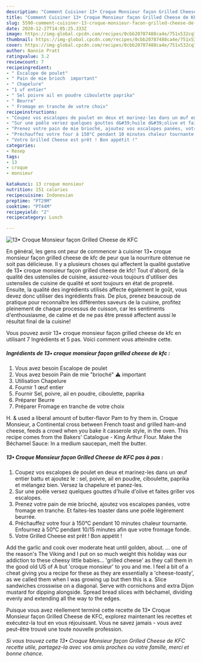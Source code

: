```yaml
---
description: "Comment Cuisiner 13• Croque Monsieur façon Grilled Cheese de KFC"
title: "Comment Cuisiner 13• Croque Monsieur façon Grilled Cheese de KFC"
slug: 5590-comment-cuisiner-13-croque-monsieur-facon-grilled-cheese-de-kfc
date: 2020-12-27T14:05:25.333Z
image: https://img-global.cpcdn.com/recipes/0cbb20787488ca4e/751x532cq70/13•-croque-monsieur-facon-grilled-cheese-de-kfc-photo-principale-de-la-recette.jpg
thumbnail: https://img-global.cpcdn.com/recipes/0cbb20787488ca4e/751x532cq70/13•-croque-monsieur-facon-grilled-cheese-de-kfc-photo-principale-de-la-recette.jpg
cover: https://img-global.cpcdn.com/recipes/0cbb20787488ca4e/751x532cq70/13•-croque-monsieur-facon-grilled-cheese-de-kfc-photo-principale-de-la-recette.jpg
author: Nannie Pratt
ratingvalue: 3.2
reviewcount: 7
recipeingredient:
- " Escalope de poulet"
- " Pain de mie brioch  important"
- " Chapelure"
- "1 uf entier"
- " Sel poivre ail en poudre ciboulette paprika"
- " Beurre"
- " Fromage en tranche de votre choix"
recipeinstructions:
- "Coupez vos escalopes de poulet en deux et marinez-les dans un œuf entier battu et ajoutez le : sel, poivre, ail en poudre, ciboulette, paprika et mélangez bien. Versez la chapelure et panez-les."
- "Sur une poêle versez quelques gouttes d&#39;huile d&#39;olive et faites griller vos escalopes."
- "Prenez votre pain de mie brioché, ajoutez vos escalopes panées, votre fromage en tranche. Et faites-les toaster dans une poêle légèrement beurrée."
- "Préchauffez votre four à 150°C pendant 10 minutes chaleur tournante. Enfournez à 50°C pendant 10/15 minutes afin que votre fromage fonde."
- "Votre Grilled Cheese est prêt ! Bon appétit !"
categories:
- Resep
tags:
- 13
- croque
- monsieur

katakunci: 13 croque monsieur 
nutrition: 151 calories
recipecuisine: Indonesian
preptime: "PT29M"
cooktime: "PT44M"
recipeyield: "2"
recipecategory: Lunch

---
```



![13• Croque Monsieur façon Grilled Cheese de KFC](https://img-global.cpcdn.com/recipes/0cbb20787488ca4e/751x532cq70/13•-croque-monsieur-facon-grilled-cheese-de-kfc-photo-principale-de-la-recette.jpg)

En général, les gens ont peur de commencer à cuisiner 13• croque monsieur façon grilled cheese de kfc de peur que la nourriture obtenue ne soit pas délicieuse. Il y a plusieurs choses qui affectent la qualité gustative de 13• croque monsieur façon grilled cheese de kfc! Tout d'abord, de la qualité des ustensiles de cuisine, assurez-vous toujours d'utiliser des ustensiles de cuisine de qualité et sont toujours en état de propreté. Ensuite, la qualité des ingrédients utilisés affecte également le goût, vous devez donc utiliser des ingrédients frais. De plus, prenez beaucoup de pratique pour reconnaître les différentes saveurs de la cuisine, profitez pleinement de chaque processus de cuisson, car les sentiments d'enthousiasme, de calme et de ne pas être pressé affectent aussi le résultat final de la cuisine!

<!--inarticleads1-->

Vous pouvez avoir 13• croque monsieur façon grilled cheese de kfc en utilisant 7 Ingrédients et 5 pas. Voici comment vous atteindre cette.

##### Ingrédients de 13• croque monsieur façon grilled cheese de kfc :

1. Vous avez besoin  Escalope de poulet
1. Vous avez besoin  Pain de mie &#34;brioché&#34; ⚠️ important
1. Utilisation  Chapelure
1. Fournir 1 œuf entier
1. Fournir  Sel, poivre, ail en poudre, ciboulette, paprika
1. Préparer  Beurre
1. Préparer  Fromage en tranche de votre choix


H. &amp; used a liberal amount of butter-flavor Pam to fry them in. Croque Monsieur, a Continental cross between French toast and grilled ham-and cheese, feeds a crowd when you bake it casserole style, in the oven. This recipe comes from the Bakers&#39; Catalogue - King Arthur Flour. Make the Béchamel Sauce: In a medium saucepan, melt the butter. 

<!--inarticleads2-->

##### 13• Croque Monsieur façon Grilled Cheese de KFC pas à pas :

1. Coupez vos escalopes de poulet en deux et marinez-les dans un œuf entier battu et ajoutez le : sel, poivre, ail en poudre, ciboulette, paprika et mélangez bien. Versez la chapelure et panez-les.
1. Sur une poêle versez quelques gouttes d&#39;huile d&#39;olive et faites griller vos escalopes.
1. Prenez votre pain de mie brioché, ajoutez vos escalopes panées, votre fromage en tranche. Et faites-les toaster dans une poêle légèrement beurrée.
1. Préchauffez votre four à 150°C pendant 10 minutes chaleur tournante. Enfournez à 50°C pendant 10/15 minutes afin que votre fromage fonde.
1. Votre Grilled Cheese est prêt ! Bon appétit !


Add the garlic and cook over moderate heat until golden, about. … one of the reason&#39;s The Viking and I put on so much weight this holiday was our addiction to these cheesy little babies… &#39;grilled cheese&#39; as they call them in the good old US of A but &#39;croque monsieur&#39; to you and me. I feel a bit of a cheat giving you a recipe for these as they are essentially a &#39;cheese-toasty&#39;, as we called them when I was growing up but then this is a. Slice sandwiches crosswise on a diagonal. Serve with cornichons and extra Dijon mustard for dipping alongside. Spread bread slices with béchamel, dividing evenly and extending all the way to the edges. 

<!--inarticleads1-->

<p>
Puisque vous avez réellement terminé cette recette de 13• Croque Monsieur façon Grilled Cheese de KFC, explorez maintenant les recettes et exécutez-la tout en vous réjouissant. Vous ne savez jamais - vous avez peut-être trouvé une toute nouvelle profession.
</p>

<p>
<i>Si vous trouvez cette 13• Croque Monsieur façon Grilled Cheese de KFC recette utile, partagez-la avec vos amis proches ou votre famille, merci et bonne chance.</i>
</p>
